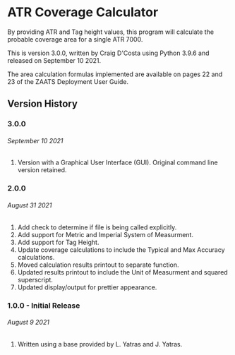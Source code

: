# ATR Coverage Calculator
By providing ATR and Tag height values, this program will calculate the probable coverage area for a single ATR 7000.

This is version 3.0.0, written by Craig D'Costa using Python 3.9.6 and released on September 10 2021. 

The area calculation formulas implemented are available on pages 22 and 23 of the ZAATS Deployment User Guide.

## Version History

### 3.0.0
###### September 10 2021
1. Version with a Graphical User Interface (GUI). Original command line version retained.

### 2.0.0
###### August 31 2021
1. Add check to determine if file is being called explicitly.
2. Add support for Metric and Imperial System of Measurment.
3. Add support for Tag Height.
4. Update coverage calculations to include the Typical and Max Accuracy calculations.
5. Moved calculation results printout to separate function.
6. Updated results printout to include the Unit of Measurment and squared superscript.
7. Updated display/output for prettier appearance.

### 1.0.0 - Initial Release
###### August 9 2021
1. Written using a base provided by L. Yatras and J. Yatras.
